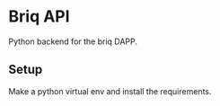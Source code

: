 # Briq API

Python backend for the briq DAPP.

## Setup

Make a python virtual env and install the requirements.
